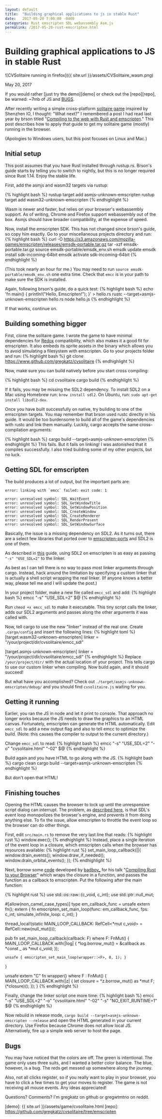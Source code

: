 ```yaml
---
layout: default
title:  "Building graphical applications to js in stable Rust"
date:   2017-05-20 7:00:00 -0400
categories: Rust emscripten SDL webassembly Asm.js
permalink: /2017-05-20-rust-emscripten.html
---
```

# Building graphical applications to JS in stable Rust

![CVSolitaire running in firefox]({{ site.url }}/assets/CVSolitaire_wasm.png)

May 20, 2017

If you would rather [just try the demo][demo] or check out the [repo][repo], be warned: ~7mb of JS and [BUGS](#bugs).

After recently writing a simple cross-platform [solitaire game][game] inspired by Shenzhen IO, I thought: "What next?" I remembered a post I had read last year by brson titled "[Compiling to the web with Rust and emscripten][users-guide]." This post describes how to apply that guide to get my solitaire game (mostly) running in the browser.

(Apologies to Windows users, but this post focuses on Linux and Mac.)

## Initial setup
This post assumes that you have Rust installed through rustup.rs. Brson's guide starts by telling you to switch to nightly, but this is no longer required since Rust 1.14. Enjoy the stable life.

First, add the asmjs and wasm32 targets via rustup:

{% highlight bash %}
rustup target add asmjs-unknown-emscripten
rustup target add wasm32-unknown-emscripten
{% endhighlight %}

Wasm is newer and faster, but relies on your browser's webassembly support. As of writing, Chrome and Firefox support webassembly out of the box. Asmjs should have broader compatibility, at the expense of speed.

Now, install the emscripten SDK. This has not changed since brson's guide, so copy him exactly.
Go to your miscellaneous projects directory and run:
{% highlight bash %}
curl -O https://s3.amazonaws.com/mozilla-games/emscripten/releases/emsdk-portable.tar.gz
tar -xzf emsdk-portable.tar.gz
source emsdk-portable/emsdk_env.sh
emsdk update
emsdk install sdk-incoming-64bit
emsdk activate sdk-incoming-64bit
{% endhighlight %}

(This took nearly an hour for me.)
You may need to run ```source emsdk-portable/emsdk_env.sh``` one extra time. Check that ```emcc``` is in your path to make sure the SDK is installed.

Again, following brson's guide, do a quick test:
{% highlight bash %}
echo 'fn main() { println!("Hello, Emscripten!"); }' > hello.rs
rustc --target=asmjs-unknown-emscripten hello.rs
node hello.js
{% endhighlight %}

If that works, continue on.

## Building something bigger
First, clone the solitaire game. I wrote the game to have minimal dependencies for [Redox][redox] compatibility, which also makes it a good fit for emscripten. It also embeds its sprite assets in the binary which allows you to avoid simulating a filesystem with emscripten.
Go to your projects folder and run:
{% highlight bash %}
git clone https://www.github.com/gregkatz/cvsolitaire
{% endhighlight %}

Now, make sure you can build natively before you start cross compiling:

{% highlight bash %}
cd cvsolitaire
cargo build
{% endhighlight %}

If it fails, you may be missing the SDL2 dependency. To install SDL2 on a Mac using Homebrew run: ```brew install sdl2```. On Ubuntu, run: ```sudo apt-get install libsdl2-dev```.

Once you have built successfully on native, try building to one of the emscripten targets. You may remember that brson used rustc directly in his guide. It would be too burdensome to build all of the game's dependencies with rustc and link them manually. Luckily, cargo accepts the same cross-compilation arguments:

{% highlight bash %}
cargo build --target=asmjs-unknown-emscripten
{% endhighlight %}
This fails. But it fails on linking! I was astonished that it compiles successfully. I also tried building some of my other projects, but no luck.

## Getting SDL for emscripten
The build produces a lot of output, but the important parts are:
```
error: linking with `emcc` failed: exit code: 1
```

```
error: unresolved symbol: SDL_WaitEvent
error: unresolved symbol: SDL_GetWindowTitle
error: unresolved symbol: SDL_GetWindowPosition
error: unresolved symbol: SDL_CreateWindow
error: unresolved symbol: SDL_CreateRenderer
error: unresolved symbol: SDL_RenderPresent
error: unresolved symbol: SDL_GetWindowSurface
```

Basically, the issue is a missing dependency on SDL2. As it turns out, there are a select few libraries that ported over to [emscripten-ports][ports] and SDL2 is one of them.

As described in [this][c-guide] guide, using SDL2 on emscripten is as easy as passing ```"-s" "USE_SDL=2"``` to the linker.

As best as I can tell there is no way to pass most linker arguments through cargo. Instead, hack around the limitation by specifying a custom linker that is actually a shell script wrapping the real linker. (If anyone knows a better way, please tell me and I will update the post.)

In your project folder, make a new file called ```emcc_sdl``` and add:
{% highlight bash %}
emcc "-s" "USE_SDL=2" $@
{% endhighlight %}

Run ```chmod +x emcc_sdl``` to make it executable. This tiny script calls the linker, adds our SDL2 arguments and passes along the other arguments it was called with.

Now, tell cargo to use the new "linker" instead of the real one. Create ```.cargo/config``` and insert the following lines:
{% highlight toml %}
[target.wasm32-unknown-emscripten]
linker = "/your/project/dir/cvsolitaire/emcc_sdl"

[target.asmjs-unknown-emscripten]
linker = "/your/project/dir/cvsolitaire/emcc_sdl"
{% endhighlight %}
Replace ```/your/project/dir/``` with the actual location of your project. This tells cargo to use our custom linker when compiling. Now build again, and it should succeed!

But what have you accomplished? Check out ```./target/asmjs-unknown-emscripten/debug/``` and you should find ```cvsolitaire.js``` waiting for you.

## Getting it running
Earlier, you ran the JS in node and let it print to console. That approach no longer works because the JS needs to draw the graphics to an HTML canvas. Fortunately, emscripten can generate the HTML automatically. Edit ```emcc_sdl``` to add a new output flag and also to tell emcc to optimize the build. (Note: this causes the compiler to output to the current directory.)

Change ```emcc_sdl``` to read:
{% highlight bash %}
emcc "-s" "USE_SDL=2" "-o" "cvsolitaire.html" "-02" $@
{% endhighlight %}

Build again and you have HTML to go along with the JS.
{% highlight bash %}
cargo clean
cargo build --target=asmjs-unknown-emscripten
{% endhighlight %}

But don't open that HTML!
## Finishing touches
Opening the HTML causes the browser to lock up until the unresponsive script dialog can interrupt. The problem, as [described here][em-sdl], is that SDL's event loop monopolizes the browser's engine, and prevents it from doing anything else. To fix the issue, allow emscripten to throttle the event loop so the browser can do other things.

First, edit ```src/main.rs``` to remove the very last line that reads:
{% highlight rust %}
window.exec();
{% endhighlight %}
Instead, place a single iteration of the event loop in a closure, which emscripten calls when the browser has resources available:
{% highlight rust %}
set_main_loop_callback(||{
    window.drain_events();
    window.draw_if_needed();
    window.drain_orbital_events();
});
{% endhighlight %}

Next, borrow some [code][triangle-repo] developed by [badboy_][jan-home] for his talk "[Compiling Rust to your Browser][talk]" which wraps the closure in a function, and passes the function as a callback to emscripten. Put the following after the main function:

{% highlight rust %}
use std::os::raw::{c_void, c_int};
use std::ptr::null_mut;

#[allow(non_camel_case_types)]
type em_callback_func = unsafe extern fn();
extern {
    fn emscripten_set_main_loop(func: em_callback_func,
                                fps: c_int,
                                simulate_infinite_loop: c_int);
}

thread_local!(static MAIN_LOOP_CALLBACK: RefCell<*mut c_void> = RefCell::new(null_mut()));

pub fn set_main_loop_callback<F>(callback: F) where F: FnMut() {
    MAIN_LOOP_CALLBACK.with(|log| {
        *log.borrow_mut() = &callback as *const _ as *mut c_void;
    });

    unsafe { emscripten_set_main_loop(wrapper::<F>, 0, 1); }
}

unsafe extern "C" fn wrapper<F>() where F : FnMut() {
    MAIN_LOOP_CALLBACK.with(|z| {
        let closure = *z.borrow_mut() as *mut F;
        (*closure)();
    });
}
{% endhighlight %}

Finally, change the linker script one more time:
{% highlight bash %}
emcc "-s" "USE_SDL=2" "-o" "cvsolitaire.html" "-02" "-s" "NO_EXIT_RUNTIME=1" $@
{% endhighlight %}

Now rebuild in release mode, ```cargo build --target=asmjs-unknown-emscripten --release``` and open the HTML generated in your current directory. Use Firefox because Chrome does not allow local JS. Alternatively, fire up a simple web server to host the page.

## Bugs
You may have noticed that the colors are off. The green is intentional. The game only uses three suits, and I wanted a better color balance. The blue, however, is a bug. The reds get messed up somewhere along the journey.

Also, not all clicks register, so if you really want to play in your browser, you have to click a few times to get your moves to register. The game is not receiving all mouse events. Any ideas appreciated!

Questions? Comments? I'm gregkatz on github or gregwtmtno on reddit.

[users-guide]: https://users.rust-lang.org/t/compiling-to-the-web-with-rust-and-emscripten/7627
[game]: https://www.github.com/gregkatz/cvsolitaire
[ports]: https://github.com/emscripten-ports
[c-guide]: https://lyceum-allotments.github.io/2016/06/emscripten-and-sdl-2-tutorial-part-1/
[redox]: https://www.redox-os.org
[em-sdl]: https://kripken.github.io/emscripten-site/docs/porting/emscripten-runtime-environment.html#browser-main-loop
[jan-home]: https://fnordig.de/
[triangle-repo]: https://github.com/badboy/rust-triangle-js/blob/master/src/main.rs
[talk]: http://www.hellorust.com/emscripten/
[demo]: {{ site.url }}/assets/game/cvsolitaire.html
[repo]: https://github.com/gregkatz/cvsolitaire/tree/emscripten
